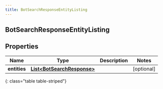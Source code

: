 ```yaml
---
title: BotSearchResponseEntityListing
---
```


## BotSearchResponseEntityListing

## Properties

| Name         | Type                                                                           | Description | Notes      |
| ------------ | ------------------------------------------------------------------------------ | ----------- | ---------- |
| **entities** | <!----><!---->[**List&lt;BotSearchResponse&gt;**](BotSearchResponse.md)<!----> |             | [optional] |

{: class="table table-striped"}
